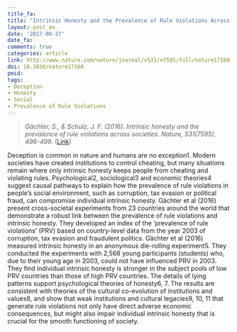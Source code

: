 ```yaml
---
title_fa: 
title: "Intrinsic Honesty and the Prevalence of Rule Violations Across Societies"
layout: post_en
date: '2017-08-27'
date_fa:
comments: true
categories: article
link: http://www.nature.com/nature/journal/v531/n7595/full/nature17160.html
doi: 10.1038/nature17160
pmid:
tags:
- Deception
- Honesty
- Social
- Prevalence of Rule Violations
---
```


> *Gächter, S., & Schulz, J. F. (2016). Intrinsic honesty and the prevalence of rule violations across societies. Nature, 531(7595), 496-499.*
([Link](http://www.nature.com/nature/journal/v531/n7595/full/nature17160.html))

Deception is common in nature and humans are no exception1. Modern societies have created institutions to control cheating, but many situations remain where only intrinsic honesty keeps people from cheating and violating rules. Psychological2, sociological3 and economic theories4 suggest causal pathways to explain how the prevalence of rule violations in people’s social environment, such as corruption, tax evasion or political fraud, can compromise individual intrinsic honesty. Gächter et al (2016) present cross-societal experiments from 23 countries around the world that demonstrate a robust link between the prevalence of rule violations and intrinsic honesty. They developed an index of the ‘prevalence of rule violations’ (PRV) based on country-level data from the year 2003 of corruption, tax evasion and fraudulent politics. Gächter et al (2016) measured intrinsic honesty in an anonymous die-rolling experiment5. They conducted the experiments with 2,568 young participants (students) who, due to their young age in 2003, could not have influenced PRV in 2003. They find individual intrinsic honesty is stronger in the subject pools of low PRV countries than those of high PRV countries. The details of lying patterns support psychological theories of honesty6, 7. The results are consistent with theories of the cultural co-evolution of institutions and values8, and show that weak institutions and cultural legacies9, 10, 11 that generate rule violations not only have direct adverse economic consequences, but might also impair individual intrinsic honesty that is crucial for the smooth functioning of society.

